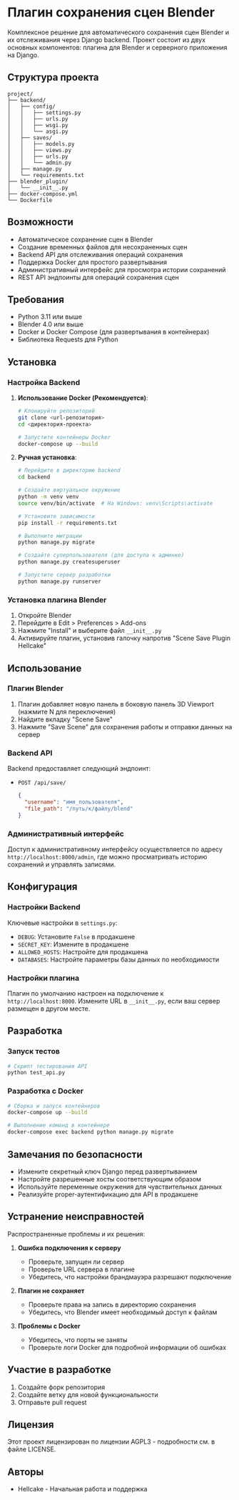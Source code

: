 # Плагин сохранения сцен Blender

Комплексное решение для автоматического сохранения сцен Blender и их отслеживания через Django backend. Проект состоит из двух основных компонентов: плагина для Blender и серверного приложения на Django.

## Структура проекта

```
project/
├── backend/
│   ├── config/
│   │   ├── settings.py
│   │   ├── urls.py
│   │   ├── wsgi.py
│   │   └── asgi.py
│   ├── saves/
│   │   ├── models.py
│   │   ├── views.py
│   │   ├── urls.py
│   │   └── admin.py
│   ├── manage.py
│   └── requirements.txt
├── blender_plugin/
│   └── __init__.py
├── docker-compose.yml
└── Dockerfile
```

## Возможности

- Автоматическое сохранение сцен в Blender
- Создание временных файлов для несохраненных сцен
- Backend API для отслеживания операций сохранения
- Поддержка Docker для простого развертывания
- Административный интерфейс для просмотра истории сохранений
- REST API эндпоинты для операций сохранения сцен

## Требования

- Python 3.11 или выше
- Blender 4.0 или выше
- Docker и Docker Compose (для развертывания в контейнерах)
- Библиотека Requests для Python

## Установка

### Настройка Backend

1. **Использование Docker (Рекомендуется)**:
   ```bash
   # Клонируйте репозиторий
   git clone <url-репозитория>
   cd <директория-проекта>

   # Запустите контейнеры Docker
   docker-compose up --build
   ```

2. **Ручная установка**:
   ```bash
   # Перейдите в директорию backend
   cd backend

   # Создайте виртуальное окружение
   python -m venv venv
   source venv/bin/activate  # На Windows: venv\Scripts\activate

   # Установите зависимости
   pip install -r requirements.txt

   # Выполните миграции
   python manage.py migrate

   # Создайте суперпользователя (для доступа к админке)
   python manage.py createsuperuser

   # Запустите сервер разработки
   python manage.py runserver
   ```

### Установка плагина Blender

1. Откройте Blender
2. Перейдите в Edit > Preferences > Add-ons
3. Нажмите "Install" и выберите файл `__init__.py`
4. Активируйте плагин, установив галочку напротив "Scene Save Plugin Hellcake"

## Использование

### Плагин Blender

1. Плагин добавляет новую панель в боковую панель 3D Viewport (нажмите N для переключения)
2. Найдите вкладку "Scene Save"
3. Нажмите "Save Scene" для сохранения работы и отправки данных на сервер

### Backend API

Backend предоставляет следующий эндпоинт:

- `POST /api/save/`
  ```json
  {
    "username": "имя_пользователя",
    "file_path": "/путь/к/файлу/blend"
  }
  ```

### Административный интерфейс

Доступ к административному интерфейсу осуществляется по адресу `http://localhost:8000/admin`, где можно просматривать историю сохранений и управлять записями.

## Конфигурация

### Настройки Backend

Ключевые настройки в `settings.py`:
- `DEBUG`: Установите `False` в продакшене
- `SECRET_KEY`: Измените в продакшене
- `ALLOWED_HOSTS`: Настройте для продакшена
- `DATABASES`: Настройте параметры базы данных по необходимости

### Настройки плагина

Плагин по умолчанию настроен на подключение к `http://localhost:8000`. Измените URL в `__init__.py`, если ваш сервер размещен в другом месте.

## Разработка

### Запуск тестов

```bash
# Скрипт тестирования API
python test_api.py
```

### Разработка с Docker

```bash
# Сборка и запуск контейнеров
docker-compose up --build

# Выполнение команд в контейнере
docker-compose exec backend python manage.py migrate
```

## Замечания по безопасности

- Измените секретный ключ Django перед развертыванием
- Настройте разрешенные хосты соответствующим образом
- Используйте переменные окружения для чувствительных данных
- Реализуйте proper-аутентификацию для API в продакшене

## Устранение неисправностей

Распространенные проблемы и их решения:

1. **Ошибка подключения к серверу**
   - Проверьте, запущен ли сервер
   - Проверьте URL сервера в плагине
   - Убедитесь, что настройки брандмауэра разрешают подключение

2. **Плагин не сохраняет**
   - Проверьте права на запись в директорию сохранения
   - Убедитесь, что Blender имеет необходимый доступ к файлам

3. **Проблемы с Docker**
   - Убедитесь, что порты не заняты
   - Проверьте логи Docker для подробной информации об ошибках

## Участие в разработке

1. Создайте форк репозитория
2. Создайте ветку для новой функциональности
3. Отправьте pull request

## Лицензия

Этот проект лицензирован по лицензии AGPL3 - подробности см. в файле LICENSE.

## Авторы

- Hellcake - Начальная работа и поддержка


